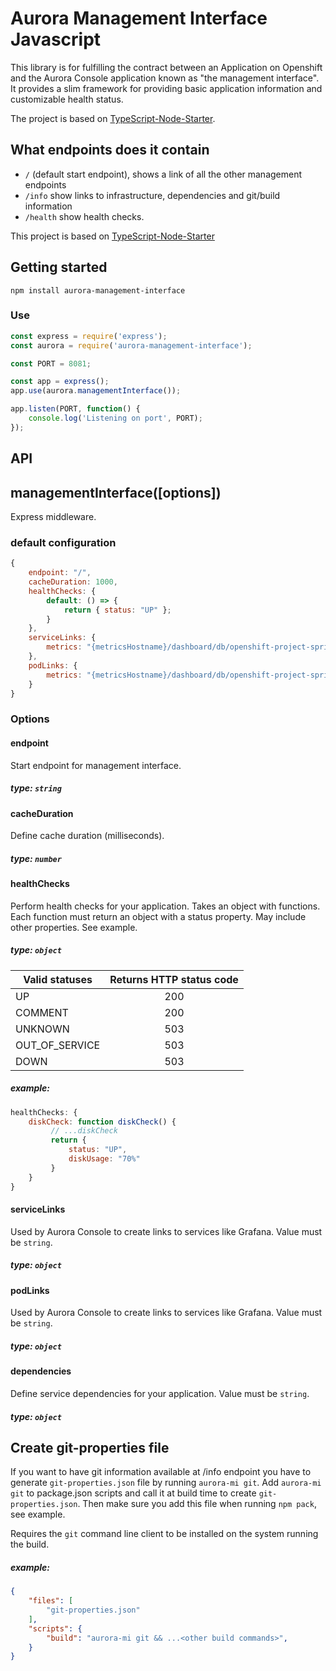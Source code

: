 # Aurora Management Interface Javascript

This library is for fulfilling the contract between an Application on Openshift and the Aurora Console application known as "the management interface". It provides a slim framework for providing basic application information and customizable health status.

The project is based on [TypeScript-Node-Starter](https://github.com/Microsoft/TypeScript-Node-Starter).

## What endpoints does it contain
 - `/` (default start endpoint), shows a link of all the other management endpoints
 - `/info` show links to infrastructure, dependencies and git/build information
 - `/health` show health checks.

This project is based on [TypeScript-Node-Starter](https://github.com/Microsoft/TypeScript-Node-Starter)

## Getting started

`npm install aurora-management-interface`

### Use
```js
const express = require('express');
const aurora = require('aurora-management-interface');

const PORT = 8081;

const app = express();
app.use(aurora.managementInterface());

app.listen(PORT, function() {
    console.log('Listening on port', PORT);
});
```

## API
## managementInterface([options])
Express middleware.

### default configuration
```js
{
    endpoint: "/",
    cacheDuration: 1000,
    healthChecks: {
        default: () => {
            return { status: "UP" };
        }
    },
    serviceLinks: {
        metrics: "{metricsHostname}/dashboard/db/openshift-project-spring-actuator-view?var-ds=openshift-{cluster}-ose&var-namespace={namespace}&var-app={name}"
    },
    podLinks: {
        metrics: "{metricsHostname}/dashboard/db/openshift-project-spring-actuator-view-instance?var-ds=openshift-{cluster}-ose&var-namespace={namespace}&var-app={name}&var-instance={podName}"
    }
}
```

### Options

#### endpoint
Start endpoint for management interface.
##### type: `string`

#### cacheDuration
Define cache duration (milliseconds).
##### type: `number`

#### healthChecks
Perform health checks for your application.
Takes an object with functions.
Each function must return an object with a status property. May include other properties. See example.
##### type: `object`

| Valid statuses | Returns HTTP status code |
| ---            | :----:                   |
| UP             | 200                      |
| COMMENT        | 200                      |
| UNKNOWN        | 503                      |
| OUT_OF_SERVICE | 503                      |
| DOWN           | 503                      |

##### example: 
```js
healthChecks: {
    diskCheck: function diskCheck() {
         // ...diskCheck
         return {
             status: "UP",
             diskUsage: "70%"
         }
    }
}
```

#### serviceLinks
Used by Aurora Console to create links to services like Grafana.
Value must be `string`.
##### type: `object`

#### podLinks
Used by Aurora Console to create links to services like Grafana.
Value must be `string`.
##### type: `object`

#### dependencies
Define service dependencies for your application.
Value must be `string`.
##### type: `object`

## Create git-properties file
If you want to have git information available at /info endpoint you have to generate `git-properties.json` file by running `aurora-mi git`.
Add `aurora-mi git` to package.json scripts and call it at build time to create `git-properties.json`. Then make sure you add this file when
running `npm pack`, see example.

Requires the `git` command line client to be installed on the system running the build.

##### example:
```json
{
    "files": [
        "git-properties.json"
    ],
    "scripts": {
        "build": "aurora-mi git && ...<other build commands>",
    }
}
```
